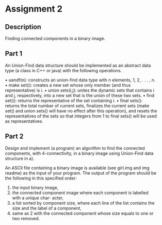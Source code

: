 # Assignment 2

## Description

Finding connected components in a binary image.

## Part 1
An Union-Find data structure should be implemented as an abstract data type (a class in C++ or java) with the following operations.

• uandf(n): constructs an union-find data type with n elements, 1, 2, . . . , n.
• make set(i): creates a new set whose only member (and thus representative) is i.
• union sets(i,j): unites the dynamic sets that contains i and j, respectively, into a new set that is the union of these two sets.
• find set(i): returns the representative of the set containing i.
• final sets(): returns the total number of current sets, finalizes the current sets (make set() and union sets() will have no effect after this operation), and resets the representatives of the sets so that integers from 1 to final sets() will be used as representatives.

## Part 2
Design and implement (a program) an algorithm to find the connected components, with 4-connectivity, in a binary image using Union-Find data structure in a).

An ASCII file containing a binary image is available (see girl.img and img readme) as the input of your program. The output of the program should be the following in this specified order:

1. the input binary image,
2. the connected component image where each component is labelled with a unique char- acter,
3. a list sorted by component size, where each line of the list contains the size and the label of a component,
4. same as 2 with the connected component whose size equals to one or two removed.
